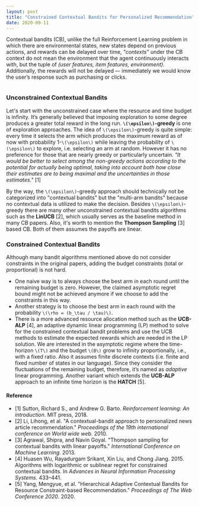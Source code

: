 ```yaml
---
layout: post
title: "Constrained Contextual Bandits for Personalized Recommendation"
date: 2020-09-11
---
```

<span class="dropcap">C</span>ontextual bandits (CB), unlike the full Reinforcement Learning problem in which there are environmental states, new states depend on previous actions, and rewards can be delayed over time,  _"contexts”_  under the CB context do not mean the environment that the agent continuously interacts with, but the tuple of *(user features, item features, environment)*. Additionally, the rewards will not be delayed –- immediately we would know the user’s response such as purchasing or clicks.
<figure>
    <img src="{{ '/assets/img/20200911_CB.png' | prepend: site.baseurl }}" alt="">
</figure>

### Unconstrained Contextual Bandits
Let's start with the unconstrained case where the resource and time budget is infinity. It’s generally believed that imposing exploration to some degree produces a greater total reward in the long run. **`\(\epsilon\)`-greedy** is one of exploration approaches. The idea of `\(\epsilon\)`-greedy is quite simple: every time it selects the arm which produces the maximum reward as of now with probability 1-`\(\epsilon\)` while leaving the probability of `\(\epsilon\)` to explore, i.e. selecting an arm at random. However it has no preference for those that are nearly greedy or particularly uncertain.
*"It would be better to select among the non-greedy actions according to the potential for actually being optimal, taking into account both how close their estimates are to being maximal and the uncertainties in those estimates."* [1]

By the way, the `\(\epsilon\)`-greedy approach should technically not be categorized into "contextual bandits" but the "multi-arm bandits" because no contextual data is utilized to make the decision.
Besides `\(\epsilon\)`-greedy there are many other unconstrained contextual bandits algorithms such as the **LinUCB** [2], which usually serves as the baseline method in many CB papers. Also, it's worth to mention the **Thompson Sampling** [3] based CB. Both of them assumes the payoffs are linear.

### Constrained Contextual Bandits
Although many bandit algorithms mentioned above do not consider constraints in the original papers, adding the budget constraints (total or proportional) is not hard.
- One naive way is to always choose the best arm in each round until the remaining budget is zero. However, the claimed asymptotic regret bound might not be achieved anymore if we choose to add the constraints in this way.
- Another strategy is to choose the best arm in each round with the probability `\(\rho = (b_\tau / \tau)\)`.
- There is a more advanced resource allocation method such as the **UCB-ALP** [4], an adaptive dynamic linear programming (LP) method to solve for the constrained contextual bandit problems and use the UCB methods to estimate the expected rewards which are needed in the LP solution. We are interested in the asymptotic regime where the time-horizon `\(T\)` and the budget `\(B\)` grow to infinity proportionally, i.e., with a fixed ratio. Also it assumes finite discrete contexts (i.e. finite and fixed number of states in our language). Since they consider the fluctuations of the remaining budget, therefore, it’s named as *adaptive* linear programming. Another variant which extends the **UCB-ALP** approach to an infinite time horizon is the **HATCH** [5].

#### Reference
- [1] Sutton, Richard S., and Andrew G. Barto. _Reinforcement learning: An introduction_. MIT press, 2018.
- [2] Li, Lihong, et al. "A contextual-bandit approach to personalized news article recommendation." _Proceedings of the 19th international conference on World wide web_. 2010.
- [3] Agrawal, Shipra, and Navin Goyal. "Thompson sampling for contextual bandits with linear payoffs." _International Conference on Machine Learning_. 2013.
- [4] Huasen Wu, Rayadurgam Srikant, Xin Liu, and Chong Jiang. 2015. Algorithms with logarithmic or sublinear regret for constrained contextual bandits. In _Advances in Neural Information Processing Systems._ 433–441.
- [5] Yang, Mengyue, et al. "Hierarchical Adaptive Contextual Bandits for Resource Constraint-based Recommendation." _Proceedings of The Web Conference 2020_. 2020.
